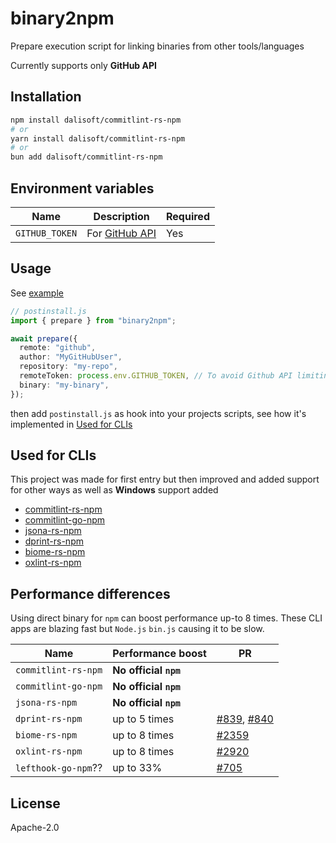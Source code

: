 # binary2npm

Prepare execution script for linking binaries from other tools/languages

Currently supports only **GitHub API**

## Installation

```sh
npm install dalisoft/commitlint-rs-npm
# or
yarn install dalisoft/commitlint-rs-npm
# or
bun add dalisoft/commitlint-rs-npm
```

## Environment variables

| Name           | Description                                                                                     | Required |
| -------------- | ----------------------------------------------------------------------------------------------- | -------- |
| `GITHUB_TOKEN` | For [GitHub API](https://docs.github.com/rest/overview/resources-in-the-rest-api#rate-limiting) | Yes      |

## Usage

See [example](./examples/commitlint.js)

```ts
// postinstall.js
import { prepare } from "binary2npm";

await prepare({
  remote: "github",
  author: "MyGitHubUser",
  repository: "my-repo",
  remoteToken: process.env.GITHUB_TOKEN, // To avoid Github API limiting
  binary: "my-binary",
});
```

then add `postinstall.js` as hook into your projects scripts, see how it's implemented in [Used for CLIs](#used-for-clis)

## Used for CLIs

This project was made for first entry but then improved and added support for other ways as well as **Windows** support added

- [commitlint-rs-npm](https://github.com/dalisoft/commitlint-rs-npm)
- [commitlint-go-npm](https://github.com/dalisoft/commitlint-go-npm)
- [jsona-rs-npm](https://github.com/dalisoft/jsona-rs-npm)
- [dprint-rs-npm](https://github.com/dalisoft/dprint-rs-npm)
- [biome-rs-npm](https://github.com/dalisoft/biome-rs-npm)
- [oxlint-rs-npm](https://github.com/dalisoft/oxlint-rs-npm)

## Performance differences

Using direct binary for `npm` can boost performance up-to 8 times.
These CLI apps are blazing fast but `Node.js` `bin.js` causing it to be slow.

| Name                | Performance boost     | PR                                                                                                   |
| ------------------- | --------------------- | ---------------------------------------------------------------------------------------------------- |
| `commitlint-rs-npm` | **No official `npm`** |                                                                                                      |
| `commitlint-go-npm` | **No official `npm`** |                                                                                                      |
| `jsona-rs-npm`      | **No official `npm`** |                                                                                                      |
| `dprint-rs-npm`     | up to 5 times         | [#839](https://github.com/dprint/dprint/pull/839), [#840](https://github.com/dprint/dprint/pull/839) |
| `biome-rs-npm`      | up to 8 times         | [#2359](https://github.com/biomejs/biome/pull/2359)                                                  |
| `oxlint-rs-npm`     | up to 8 times         | [#2920](https://github.com/oxc-project/oxc/pull/2920)                                                |
| `lefthook-go-npm`?? | up to 33%             | [#705](https://github.com/evilmartians/lefthook/pull/705)                                            |

## License

Apache-2.0
